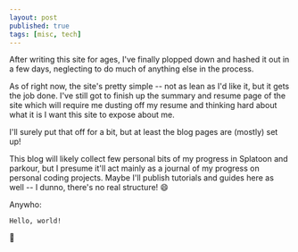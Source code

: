 ```yaml
---
layout: post
published: true
tags: [misc, tech]
---
```


After writing this site for ages, I've finally plopped down and hashed it out
in a few days, neglecting to do much of anything else in the process.

As of right now, the site's pretty simple -- not as lean as I'd like it, but it
gets the job done. I've still got to finish up the summary and resume page of
the site which will require me dusting off my resume and thinking hard about
what it is I want this site to expose about me.

I'll surely put that off for a bit, but at least the blog pages are (mostly) set
up!

This blog will likely collect few personal bits of my progress in Splatoon and
parkour, but I presume it'll act mainly as a journal of my progress on personal
coding projects. Maybe I'll publish tutorials and guides here as well -- I
dunno, there's no real structure! :smile:

Anywho:

    Hello, world!

:tada:
